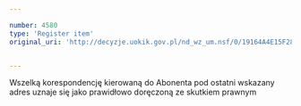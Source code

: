 ```yaml
---

number: 4580
type: 'Register item'
original_uri: 'http://decyzje.uokik.gov.pl/nd_wz_um.nsf/0/19164A4E15F28858C1257B5D00273D08?OpenDocument'


---
```


Wszelką korespondencję kierowaną do Abonenta pod ostatni wskazany adres uznaje się jako prawidłowo doręczoną ze skutkiem prawnym
